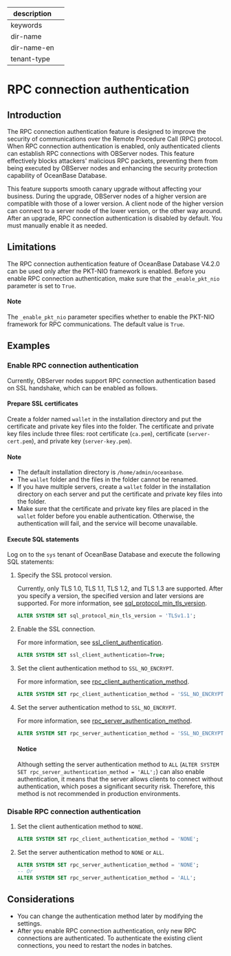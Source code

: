 |description||
|---|---|
|keywords||
|dir-name||
|dir-name-en||
|tenant-type||

# RPC connection authentication

## Introduction

The RPC connection authentication feature is designed to improve the security of communications over the Remote Procedure Call (RPC) protocol. When RPC connection authentication is enabled, only authenticated clients can establish RPC connections with OBServer nodes. This feature effectively blocks attackers' malicious RPC packets, preventing them from being executed by OBServer nodes and enhancing the security protection capability of OceanBase Database.

This feature supports smooth canary upgrade without affecting your business. During the upgrade, OBServer nodes of a higher version are compatible with those of a lower version. A client node of the higher version can connect to a server node of the lower version, or the other way around. After an upgrade, RPC connection authentication is disabled by default. You must manually enable it as needed.

## Limitations

The RPC connection authentication feature of OceanBase Database V4.2.0 can be used only after the PKT-NIO framework is enabled. Before you enable RPC connection authentication, make sure that the `_enable_pkt_nio` parameter is set to `True`.

<main id="notice" type='explain'>
  <h4>Note</h4>
  <p>The <code>_enable_pkt_nio</code> parameter specifies whether to enable the PKT-NIO framework for RPC communications. The default value is <code>True</code>. </p>
</main>

## Examples

### Enable RPC connection authentication

Currently, OBServer nodes support RPC connection authentication based on SSL handshake, which can be enabled as follows.

#### Prepare SSL certificates

Create a folder named `wallet` in the installation directory and put the certificate and private key files into the folder. The certificate and private key files include three files: root certificate (`ca.pem`), certificate (`server-cert.pem`), and private key (`server-key.pem`).

<main id="notice" type='explain'>
  <h4>Note</h4>
  <ul>
  <li>The default installation directory is <code>/home/admin/oceanbase</code>. </li>
  <li>The <code>wallet</code> folder and the files in the folder cannot be renamed. </li>
  <li>If you have multiple servers, create a <code>wallet</code> folder in the installation directory on each server and put the certificate and private key files into the folder. </li>
  <li>Make sure that the certificate and private key files are placed in the <code>wallet</code> folder before you enable authentication. Otherwise, the authentication will fail, and the service will become unavailable. </li>
  </ul>
</main>

#### Execute SQL statements

Log on to the `sys` tenant of OceanBase Database and execute the following SQL statements:

1. Specify the SSL protocol version. 
   
   Currently, only TLS 1.0, TLS 1.1, TLS 1.2, and TLS 1.3 are supported. After you specify a version, the specified version and later versions are supported. For more information, see [sql_protocol_min_tls_version](../../../700.reference/800.configuration-items-and-system-variables/100.system-configuration-items/300.cluster-level-configuration-items/20700.sql_protocol_min_tls_version.md).

   ```sql
   ALTER SYSTEM SET sql_protocol_min_tls_version = 'TLSv1.1';
   ```

2. Enable the SSL connection.
   
   For more information, see [ssl_client_authentication](../../../700.reference/800.configuration-items-and-system-variables/100.system-configuration-items/300.cluster-level-configuration-items/20800.ssl_client_authentication.md).

   ```sql
   ALTER SYSTEM SET ssl_client_authentication=True;
   ```

3. Set the client authentication method to `SSL_NO_ENCRYPT`.
   
   For more information, see [rpc_client_authentication_method](../../../700.reference/800.configuration-items-and-system-variables/100.system-configuration-items/300.cluster-level-configuration-items/18900.rpc_client_authentication_method.md).

   ```sql
   ALTER SYSTEM SET rpc_client_authentication_method = 'SSL_NO_ENCRYPT';
   ```

4. Set the server authentication method to `SSL_NO_ENCRYPT`.
   
   For more information, see [rpc_server_authentication_method](../../../700.reference/800.configuration-items-and-system-variables/100.system-configuration-items/300.cluster-level-configuration-items/19100.rpc_server_authentication_method.md).

   ```sql
   ALTER SYSTEM SET rpc_server_authentication_method = 'SSL_NO_ENCRYPT';
   ```

   <main id="notice" type='notice'>
    <h4>Notice</h4>
    <p>Although setting the server authentication method to <code>ALL</code> (<code>ALTER SYSTEM SET rpc_server_authentication_method = 'ALL';</code>) can also enable authentication, it means that the server allows clients to connect without authentication, which poses a significant security risk. Therefore, this method is not recommended in production environments. </p>
    </main>

### Disable RPC connection authentication

1. Set the client authentication method to `NONE`.

   ```sql
   ALTER SYSTEM SET rpc_client_authentication_method = 'NONE';
   ```

2. Set the server authentication method to `NONE` or `ALL`.

   ```sql
   ALTER SYSTEM SET rpc_server_authentication_method = 'NONE';
   -- Or
   ALTER SYSTEM SET rpc_server_authentication_method = 'ALL';
   ```

## Considerations

* You can change the authentication method later by modifying the settings.
* After you enable RPC connection authentication, only new RPC connections are authenticated. To authenticate the existing client connections, you need to restart the nodes in batches.